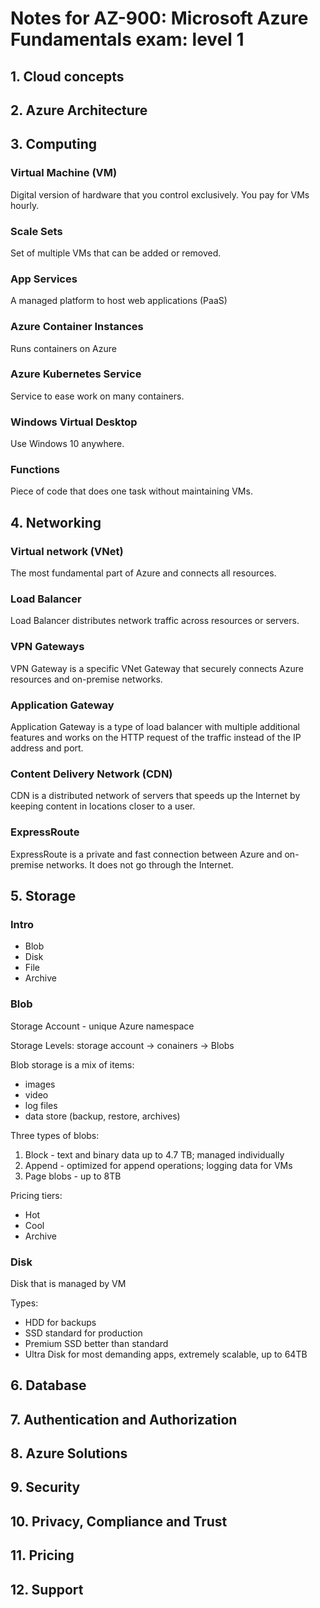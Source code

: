 # Notes for AZ-900: Microsoft Azure Fundamentals exam: level 1
## 1. Cloud concepts

## 2. Azure Architecture

## 3. Computing
### Virtual Machine (VM)
Digital version of hardware that you control exclusively. You pay for VMs hourly.

### Scale Sets
Set of multiple VMs that can be added or removed.

### App Services
A managed platform to host web applications (PaaS)

### Azure Container Instances 
Runs containers on Azure

### Azure Kubernetes Service
Service to ease work on many containers.

### Windows Virtual Desktop
Use Windows 10 anywhere.

### Functions
Piece of code that does one task without maintaining VMs.

## 4. Networking
### Virtual network (VNet)
The most fundamental part of Azure and connects all resources.

### Load Balancer
Load Balancer distributes network traffic across resources or servers. 

### VPN Gateways
VPN Gateway is a specific VNet Gateway that securely connects Azure resources
and on-premise networks.

### Application Gateway
Application Gateway is a type of load balancer with multiple additional features and works on the HTTP request of the traffic instead of the IP address and port.

### Content Delivery Network (CDN)
CDN is a distributed network of servers that speeds up the Internet by keeping content in locations closer to a user.

### ExpressRoute
ExpressRoute is a private and fast connection between Azure and on-premise networks. It does not go through the Internet.
## 5. Storage
### Intro
- Blob
- Disk 
- File
- Archive

### Blob
Storage Account - unique Azure namespace

Storage Levels: storage account -> conainers -> Blobs

Blob storage is a mix of items:
- images
- video
- log files
- data store (backup, restore, archives)

Three types of blobs:
1. Block - text and binary data up to 4.7 TB; managed individually
2. Append - optimized for append operations; logging data for VMs
3. Page blobs - up to 8TB

Pricing tiers:
- Hot 
- Cool
- Archive

### Disk
Disk that is managed by VM

Types:
- HDD for backups
- SSD standard for production
- Premium SSD better than standard
- Ultra Disk for most demanding apps,
extremely scalable, up to 64TB

## 6. Database

## 7. Authentication and Authorization

## 8. Azure Solutions

## 9. Security

## 10. Privacy, Compliance and Trust

## 11. Pricing

## 12. Support